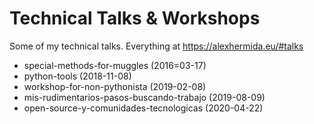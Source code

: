 # Technical Talks & Workshops

Some of my technical talks. Everything at https://alexhermida.eu/#talks

* special-methods-for-muggles (2016=03-17)
* python-tools (2018-11-08)
* workshop-for-non-pythonista (2019-02-08)
* mis-rudimentarios-pasos-buscando-trabajo (2019-08-09)
* open-source-y-comunidades-tecnologicas (2020-04-22)
